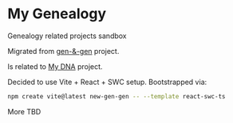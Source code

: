 # My Genealogy

Genealogy related projects sandbox

Migrated from [gen-&-gen](https://github.com/alundiak/gen-and-gen) project.

Is related to [My DNA](https://github.com/alundiak/my-dna) project.


Decided to use Vite + React + SWC setup. Bootstrapped via:

```sh
npm create vite@latest new-gen-gen -- --template react-swc-ts
```

More TBD
